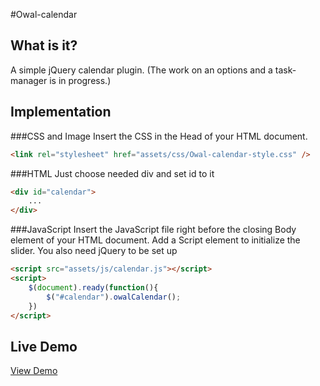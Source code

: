 #Owal-calendar

## What is it?
A simple jQuery calendar plugin. (The work on an options and a task-manager is in progress.)

## Implementation

###CSS and Image
Insert the CSS in the Head of your HTML document.

```html
<link rel="stylesheet" href="assets/css/Owal-calendar-style.css" />
```

###HTML
Just choose needed div and set id to it
```html
<div id="calendar">
	...
</div>
```

###JavaScript
Insert the JavaScript file right before the closing Body element of your HTML document. Add a Script element to initialize the slider. You also need jQuery to be set up


```html
<script src="assets/js/calendar.js"></script>
<script>
	$(document).ready(function(){
		$("#calendar").owalCalendar();
	})
</script>
```
## Live Demo
[View Demo](http://www.ovvshi.pp.ua/parallax/)
